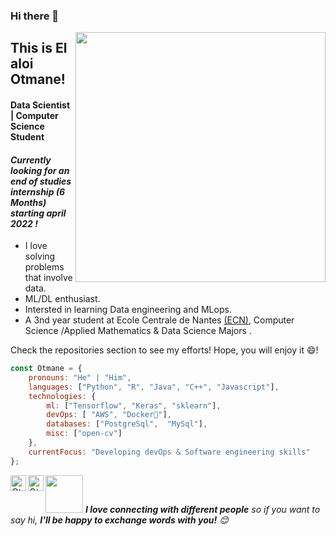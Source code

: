 

<!--
**otmane-el-aloi/otmane-el-aloi** is a ✨ _special_ ✨ repository because its `README.md` (this file) appears on your GitHub profile.

Here are some ideas to get you started:

-->
### Hi there 👋

[<img align="right" width="400" src="https://github-readme-stats.vercel.app/api?username=otmane-el-aloi&show_icons=true"/>](https://github.com/otmane-el-aloi/)


## This is El aloi Otmane!
#### Data Scientist | Computer Science Student
#### *Currently looking for an end of studies internship (6 Months) starting april 2022  !*
- I love solving problems that involve data.
- ML/DL enthusiast.
- Intersted in learning Data engineering and MLops. 
- A 3nd year student at Ecole Centrale de Nantes [(ECN)](https://www.ec-nantes.fr/), Computer Science /Applied Mathematics & Data Science Majors .

<!--**To know more:**  [Website](website), [LinkedIn](linkedin, [Email](email)-->

Check the repositories section to see my efforts! Hope, you will enjoy it 😄!

```javascript
const Otmane = {
    pronouns: "He" | "Him",
    languages: ["Python", "R", "Java", "C++", "Javascript"],
    technologies: {
        ml: ["Tensorflow", "Keras", "sklearn"],
        devOps: [ "AWS", "Docker🐳"],
        databases: ["PostgreSql",  "MySql"],
        misc: ["open-cv"]
    },
    currentFocus: "Developing devOps & Software engineering skills"
};
```
<a href="https://www.linkedin.com/feed/" target="_blank">
  <img align="left" alt="Otmanes's Linkdein" width="25px" src="https://image.flaticon.com/icons/png/512/174/174857.png"/>
</a>
<a href="https://github.com/otmane-el-aloi" target="_blank">
  <img align="left" alt="Otmane's Github" width="25px" src="https://www.nicepng.com/png/full/52-520535_free-files-github-github-icon-png-white.png" />
</a>


<img src="https://media.giphy.com/media/LnQjpWaON8nhr21vNW/giphy.gif" width="60"> <em><b>I love connecting with different people</b> so if you want to say hi, <b>I'll be happy to exchange words with you!</b> 😊</em>
